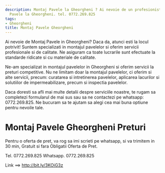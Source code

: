 ```yaml
---
description: Montaj Pavele la Gheorgheni ? Ai nevoie de un profesionist in Montaj
  Pavele la Gheorgheni. tel. 0772.269.825
tags:
- Gheorgheni
title: Montaj Pavele Gheorgheni
---
```



Ai nevoie de Montaj Pavele in Gheorgheni? Daca da, atunci esti la locul potrivit! Suntem specializati in montajul pavelelor si oferim servicii profesionale si de calitate. Ne asiguram ca toate lucrarile sunt efectuate la standarde ridicate si cu materiale de calitate.

Ne-am specializat in montajul pavelelor in Gheorgheni si oferim servicii la preturi competitive. Nu ne limitam doar la montajul pavelelor, ci oferim si alte servicii, precum: curatarea si intretinerea pavelelor, aplicarea lacurilor si solutiilor de impermeabilizare, precum si inspectia pavelelor.

Daca doresti sa afli mai multe detalii despre serviciile noastre, te rugam sa completezi formularul de mai sus sau sa ne contactezi pe whatsapp: 0772.269.825. Ne bucuram sa te ajutam sa alegi cea mai buna optiune pentru nevoile tale.

# Montaj Pavele Gheorgheni Preturi
Pentru o oferta de pret, va rog sa imi scrieti pe whatsapp, si va trimitem in 30 min, Gratuit si fara Obligatii Oferta de Pret.

Tel. 0772.269.825
Whatsapp. 0772.269.825

Link ==> http://bit.ly/3KOiG3z